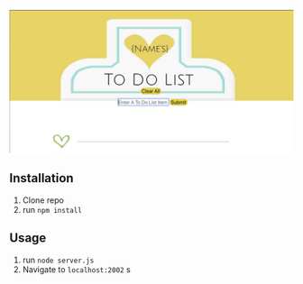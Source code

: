 ![img](public/HoneyCombTodoListApp.jpg)

## Installation

1. Clone repo
2. run `npm install`

## Usage

1. run `node server.js`
2. Navigate to `localhost:2002`
s
